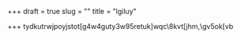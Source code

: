 +++
draft = true
slug = ""
title = "lgiluy"

+++
tydkutrwjpoyjstot\[g4w4guty3w95retuk\]wqc\\8kvt\[jhm,\\gv5ok\[vb